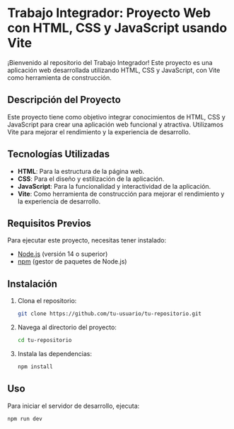 # Trabajo Integrador: Proyecto Web con HTML, CSS y JavaScript usando Vite

¡Bienvenido al repositorio del Trabajo Integrador! Este proyecto es una aplicación web desarrollada utilizando HTML, CSS y JavaScript, con Vite como herramienta de construcción.

## Descripción del Proyecto

Este proyecto tiene como objetivo integrar conocimientos de HTML, CSS y JavaScript para crear una aplicación web funcional y atractiva. Utilizamos Vite para mejorar el rendimiento y la experiencia de desarrollo.

## Tecnologías Utilizadas

- **HTML**: Para la estructura de la página web.
- **CSS**: Para el diseño y estilización de la aplicación.
- **JavaScript**: Para la funcionalidad y interactividad de la aplicación.
- **Vite**: Como herramienta de construcción para mejorar el rendimiento y la experiencia de desarrollo.

## Requisitos Previos

Para ejecutar este proyecto, necesitas tener instalado:

- [Node.js](https://nodejs.org/) (versión 14 o superior)
- [npm](https://www.npmjs.com/) (gestor de paquetes de Node.js)

## Instalación

1. Clona el repositorio:

   ```bash
   git clone https://github.com/tu-usuario/tu-repositorio.git
2. Navega al directorio del proyecto:
   ```bash
   cd tu-repositorio
3. Instala las dependencias:
   ```bash
   npm install
## Uso

Para iniciar el servidor de desarrollo, ejecuta:
  ```bash
  npm run dev
